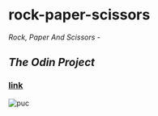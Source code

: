 # rock-paper-scissors
*Rock, Paper And Scissors* - 
## ***The Odin Project*** 
### [link](https://artanmerko.github.io/rock-paper-scissors/)

![puc](https://user-images.githubusercontent.com/97398977/162271824-e6a55d8f-1026-4995-8645-b2b021fa53db.png)
